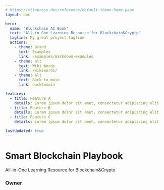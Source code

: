 ```yaml
---
# https://vitepress.dev/reference/default-theme-home-page
layout: doc

hero:
  name: "Blockchain AI Book"
  text: "All-in-One Learning Resource for Blockchain&Crypto"
  tagline: My great project tagline
  actions:
    - theme: brand
      text: Examples
      link: /examples/markdown-examples
    - theme: alt
      text: Wiki Words
      link: /wikiwords/
    - theme: alt
      text: Back to main
      link: backtomain

features:
  - title: Feature A
    details: Lorem ipsum dolor sit amet, consectetur adipiscing elit
  - title: Feature B
    details: Lorem ipsum dolor sit amet, consectetur adipiscing elit
  - title: Feature C
    details: Lorem ipsum dolor sit amet, consectetur adipiscing elit

lastUpdated: true
---
```

<script setup>
import { VPTeamMembers } from 'vitepress/theme'

const members = [
  {
    avatar: 'https://avatars.githubusercontent.com/u/35673637?v=4',
    name: 'Tim Wang',
    title: 'Creator',
    links: [
      { icon: 'github', link: 'https://github.com/lazyload0505' },
      { icon: 'twitter', link: 'https://twitter.com/timwang0505' }
    ]
  }
]
</script>
# Smart Blockchain Playbook
All-in-One Learning Resource for Blockchain&Crypto

### Owner
<VPTeamMembers size="small" :members="members" />